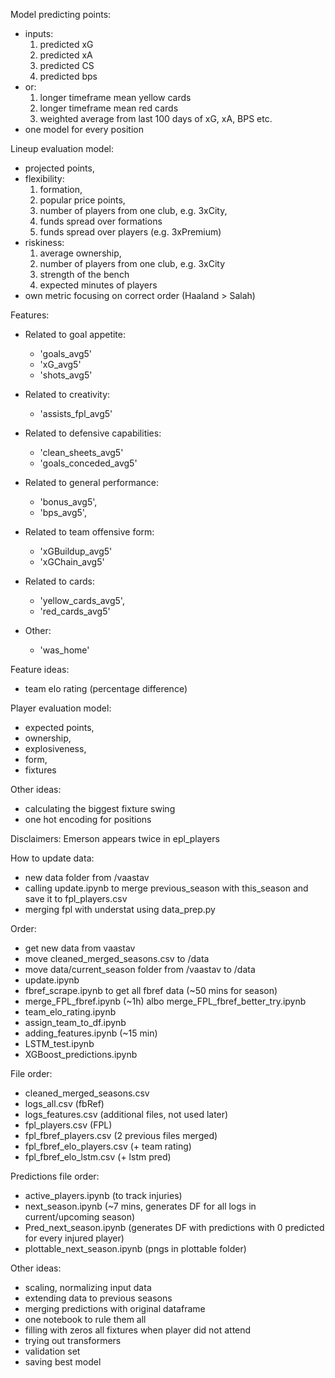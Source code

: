 Model predicting points:
- inputs:
  1. predicted xG
  2. predicted xA
  3. predicted CS
  4. predicted bps
- or:
  1. longer timeframe mean yellow cards
  2. longer timeframe mean red cards
  3. weighted average from last 100 days of xG, xA, BPS etc.
- one model for every position


Lineup evaluation model:
- projected points,
- flexibility:
  1. formation,
  2. popular price points,
  3. number of players from one club, e.g. 3xCity,
  4. funds spread over formations
  5. funds spread over players (e.g. 3xPremium)
- riskiness:
  1. average ownership,
  2. number of players from one club, e.g. 3xCity
  3. strength of the bench
  4. expected minutes of players
- own metric focusing on correct order (Haaland > Salah)


Features:
- Related to goal appetite:
    - 'goals_avg5'
    - 'xG_avg5'
    - 'shots_avg5'

- Related to creativity:
    - 'assists_fpl_avg5'
    
- Related to defensive capabilities:
    - 'clean_sheets_avg5'
    - 'goals_conceded_avg5'

- Related to general performance:
    - 'bonus_avg5', 
    - 'bps_avg5', 

- Related to team offensive form:
    - 'xGBuildup_avg5'
    - 'xGChain_avg5'
    
- Related to cards:
    - 'yellow_cards_avg5',
    - 'red_cards_avg5'
    
- Other:
    - 'was_home'


Feature ideas:
- team elo rating (percentage difference)


Player evaluation model:
- expected points,
- ownership,
- explosiveness,
- form,
- fixtures


Other ideas:
- calculating the biggest fixture swing
- one hot encoding for positions


Disclaimers:
Emerson appears twice in epl_players


How to update data:
- new data folder from /vaastav
- calling update.ipynb to merge previous_season with this_season and save it to fpl_players.csv
- merging fpl with understat using data_prep.py


Order:
- get new data from vaastav
- move cleaned_merged_seasons.csv to /data
- move data/current_season folder from /vaastav to /data
- update.ipynb
- fbref_scrape.ipynb to get all fbref data (~50 mins for season)
- merge_FPL_fbref.ipynb (~1h) albo merge_FPL_fbref_better_try.ipynb 
- team_elo_rating.ipynb
- assign_team_to_df.ipynb
- adding_features.ipynb (~15 min)
- LSTM_test.ipynb
- XGBoost_predictions.ipynb


File order:
- cleaned_merged_seasons.csv
- logs_all.csv (fbRef)
- logs_features.csv (additional files, not used later)
- fpl_players.csv (FPL)
- fpl_fbref_players.csv (2 previous files merged)
- fpl_fbref_elo_players.csv (+ team rating)
- fpl_fbref_elo_lstm.csv (+ lstm pred)


Predictions file order:
- active_players.ipynb (to track injuries)
- next_season.ipynb (~7 mins, generates DF for all logs in current/upcoming season)
- Pred_next_season.ipynb (generates DF with predictions with 0 predicted for every injured player)
- plottable_next_season.ipynb (pngs in plottable folder)


Other ideas:
- scaling, normalizing input data
- extending data to previous seasons
- merging predictions with original dataframe
- one notebook to rule them all
- filling with zeros all fixtures when player did not attend
- trying out transformers
- validation set
- saving best model